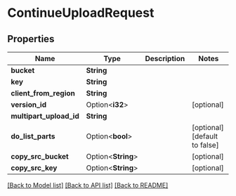# ContinueUploadRequest

## Properties

Name | Type | Description | Notes
------------ | ------------- | ------------- | -------------
**bucket** | **String** |  | 
**key** | **String** |  | 
**client_from_region** | **String** |  | 
**version_id** | Option<**i32**> |  | [optional]
**multipart_upload_id** | **String** |  | 
**do_list_parts** | Option<**bool**> |  | [optional][default to false]
**copy_src_bucket** | Option<**String**> |  | [optional]
**copy_src_key** | Option<**String**> |  | [optional]

[[Back to Model list]](../README.md#documentation-for-models) [[Back to API list]](../README.md#documentation-for-api-endpoints) [[Back to README]](../README.md)


